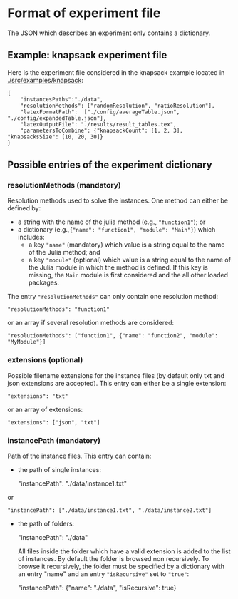 # Format of experiment file

The JSON which describes an experiment only contains a dictionary.

## Example: knapsack experiment file

Here is the experiment file considered in the knapsack example located
in [./src/examples/knapsack](./src/examples/knapsack):

    {
        "instancesPaths":"./data",
        "resolutionMethods": ["randomResolution", "ratioResolution"],
        "latexFormatPath":  ["./config/averageTable.json", "./config/expandedTable.json"],
        "latexOutputFile": "./results/result_tables.tex",
        "parametersToCombine": {"knapsackCount": [1, 2, 3], "knapsacksSize": [10, 20, 30]}
    }
    

## Possible entries of the experiment dictionary

### resolutionMethods (mandatory)

Resolution methods used to solve the instances. One method can either be defined by:
* a string with the name of the julia method (e.g., `"function1"`); or
* a dictionary (e.g.,`{"name": "function1", "module": "Main"}`) which includes:
    * a key `"name"` (mandatory) which value is a string equal to the name of the Julia method; and
    * a key `"module"` (optional) which value is a string equal to the
      name of the Julia module in which the method is defined. If this
      key is  missing, the `Main`  module is first considered  and the
      all other loaded packages.

The  entry  `"resolutionMethods"`  can  only  contain  one  resolution
method:

    "resolutionMethods": "function1"

or an array if several resolution methods are considered:

    "resolutionMethods": ["function1", {"name": "function2", "module": "MyModule"}]

### extensions (optional)

Possible filename extensions  for the instance files  (by default only
txt and  json extensions  are accepted).  This entry  can either  be a
single extension:

    "extensions": "txt"
	
or an array of extensions:

    "extensions": ["json", "txt"]

### instancePath (mandatory)

Path of the instance files. This entry can contain:
* the path of single instances:


    "instancePath": "./data/instance1.txt"
	
or 

    "instancePath": ["./data/instance1.txt", "./data/instance2.txt"]
	
* the path of folders:

    "instancePath": "./data"
	
   All files inside the folder which have a valid extension is added to
   the list of instances.  By default the folder is browsed non
   recursively. To browse it recursively, the folder must be specified
   by a dictionary with an entry "name" and an entry `"isRecursive"` set
   to `"true"`:
 
     "instancePath": {"name": "./data", "isRecursive": true}


